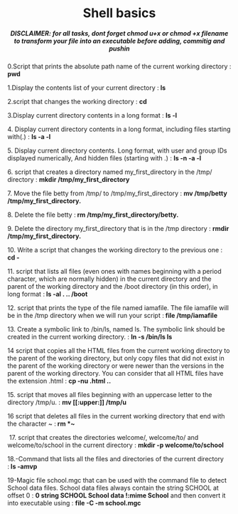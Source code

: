 <h1 align=center> Shell basics </h1>

<h5 style="text-align: center;"><strong>DISCLAIMER:</strong> for all tasks, dont forget chmod u+x or chmod +x filename to transform your file into an executable before adding, commitig and pushin</h5>

<p>0.Script that prints the absolute path name of the current working directory : <strong>pwd</strong></p>
<p>1.Display the contents list of your current directory :<strong>&nbsp;</strong><strong>ls</strong></p>
<p>2.script that changes the working directory : <strong>cd</strong>&nbsp;</p>
<p>3.Display current directory contents in a long format : <strong>ls -l&nbsp;</strong></p>
<p>4. Display current directory contents in a long format, including files starting with(.) : <strong>ls -a -l&nbsp;</strong></p>
<p>5. Display current directory contents. Long format, with user and group IDs displayed numerically, And hidden files (starting with .) : <strong>ls -n -a -l&nbsp;</strong></p>
<p>6. script that creates a directory named my_first_directory in the /tmp/ directory : <strong>mkdir /tmp/my_first_directory</strong>&nbsp;</p>
<p>7. Move the file betty from /tmp/ to /tmp/my_first_directory : <strong>mv /tmp/betty /tmp/my_first_directory.</strong></p>
<p>8. Delete the file betty :<strong>&nbsp;rm /tmp/my_first_directory/betty.</strong></p>
<p>9. Delete the directory my_first_directory that is in the /tmp directory : <strong>rmdir /tmp/my_first_directory.</strong></p>
<p>10. Write a script that changes the working directory to the previous one : <strong>cd -&nbsp;</strong></p>
<p>11. script that lists all files (even ones with names beginning with a period character, which are normally hidden) in the current directory and the parent of the working directory and the /boot directory (in this order), in long format :<strong>&nbsp;ls -al . .. /boot&nbsp;</strong></p>
<p>12. script that prints the type of the file named iamafile. The file iamafile will be in the /tmp directory when we will run your script :<strong>&nbsp;file /tmp/iamafile</strong></p>
<p>13. Create a symbolic link to /bin/ls, named ls. The symbolic link should be created in the current working directory. : <strong>ln -s /bin/ls ls</strong></p>
<p>14 script that copies all the HTML files from the current working directory to the parent of the working directory, but only copy files that did not exist in the parent of the working directory or were newer than the versions in the parent of the working directory. You can consider that all HTML files have the extension .html : <strong>cp -nu .html ..</strong></p>
<p>15. script that moves all files beginning with an uppercase letter to the directory /tmp/u. : <strong>mv [[:upper:]] /tmp/u&nbsp;</strong></p>
<p>16 script that deletes all files in the current working directory that end with the character ~ :<strong>&nbsp;rm *~&nbsp;</strong></p>
<p>&nbsp;17. script that creates the directories welcome/, welcome/to/ and welcome/to/school in the current directory : <strong>mkdir -p welcome/to/school&nbsp;</strong></p>
<p>18.-Command that lists all the files and directories of the current directory :<strong>&nbsp;ls -amvp</strong></p>
<p>19-Magic file school.mgc that can be used with the command file to detect School data files. School data files always contain the string SCHOOL at offset 0 : <strong>0 string SCHOOL School data !:mime School</strong>&nbsp;and then convert it into executable using&nbsp;: <strong>file -C -m school.mgc </strong></p>
<p><br></p>
<p><br></p>
